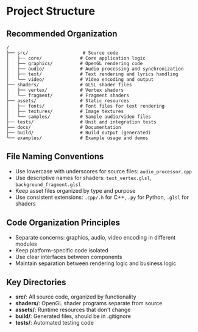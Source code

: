 # Project Structure

## Recommended Organization

```
/
├── src/                    # Source code
│   ├── core/              # Core application logic
│   ├── graphics/          # OpenGL rendering code
│   ├── audio/             # Audio processing and synchronization
│   ├── text/              # Text rendering and lyrics handling
│   └── video/             # Video encoding and output
├── shaders/               # GLSL shader files
│   ├── vertex/            # Vertex shaders
│   └── fragment/          # Fragment shaders
├── assets/                # Static resources
│   ├── fonts/             # Font files for text rendering
│   ├── textures/          # Image textures
│   └── samples/           # Sample audio/video files
├── tests/                 # Unit and integration tests
├── docs/                  # Documentation
├── build/                 # Build output (generated)
└── examples/              # Example usage and demos
```

## File Naming Conventions

- Use lowercase with underscores for source files: `audio_processor.cpp`
- Use descriptive names for shaders: `text_vertex.glsl`, `background_fragment.glsl`
- Keep asset files organized by type and purpose
- Use consistent extensions: `.cpp/.h` for C++, `.py` for Python, `.glsl` for shaders

## Code Organization Principles

- Separate concerns: graphics, audio, video encoding in different modules
- Keep platform-specific code isolated
- Use clear interfaces between components
- Maintain separation between rendering logic and business logic

## Key Directories

- **src/**: All source code, organized by functionality
- **shaders/**: OpenGL shader programs separate from source
- **assets/**: Runtime resources that don't change
- **build/**: Generated files, should be in .gitignore
- **tests/**: Automated testing code
